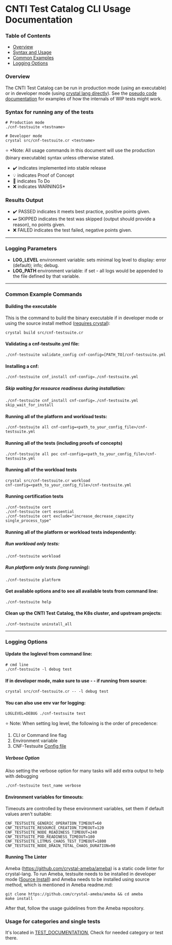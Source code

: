 # CNTI Test Catalog CLI Usage Documentation

### Table of Contents

- [Overview](USAGE.md#overview)
- [Syntax and Usage](USAGE.md#syntax-for-running-any-of-the-tests)
- [Common Examples](USAGE.md#common-example-commands)
- [Logging Options](USAGE.md#logging-options)

### Overview

The CNTI Test Catalog can be run in production mode (using an executable) or in developer mode (using [crystal lang directly](INSTALL.md#source-install)). See the [pseudo code documentation](PSEUDO-CODE.md) for examples of how the internals of WIP tests might work.

### Syntax for running any of the tests

```
# Production mode
./cnf-testsuite <testname>

# Developer mode
crystal src/cnf-testsuite.cr <testname>
```

:star: \*Note: All usage commands in this document will use the production (binary executable) syntax unless otherwise stated.

- :heavy_check_mark: indicates implemented into stable release
- :bulb: indicates Proof of Concept
- :memo: indicates To Do
- :x: indicates WARNINGS\*

### Results Output

- :heavy_check_mark: PASSED indicates it meets best practice, positive points given.
- ⏭ SKIPPED indicates the test was skipped (output should provide a reason), no points given.
- :x: FAILED indicates the test failed, negative points given.

---

### Logging Parameters

- **LOG_LEVEL** environment variable: sets minimal log level to display: error (default); info; debug.
- **LOG_PATH** environment variable: if set - all logs would be appended to the file defined by that variable.

---

### Common Example Commands

#### Building the executable

This is the command to build the binary executable if in developer mode or using the source install method ([requires crystal](INSTALL.md#source-install)):

```
crystal build src/cnf-testsuite.cr
```

#### Validating a cnf-testsuite.yml file:

```
./cnf-testsuite validate_config cnf-config=[PATH_TO]/cnf-testsuite.yml
```

#### Installing a cnf:

```
./cnf-testsuite cnf_install cnf-config=./cnf-testsuite.yml
```

##### Skip waiting for resource readiness during installation:
```
./cnf-testsuite cnf_install cnf-config=./cnf-testsuite.yml skip_wait_for_install
```

#### Running all of the platform and workload tests:

```
./cnf-testsuite all cnf-config=<path_to_your_config_file>/cnf-testsuite.yml
```

#### Running all of the tests (including proofs of concepts)

```
./cnf-testsuite all poc cnf-config=<path_to_your_config_file>/cnf-testsuite.yml
```

#### Running all of the workload tests

```
crystal src/cnf-testsuite.cr workload
cnf-config=<path_to_your_config_file>/cnf-testsuite.yml
```

#### Running certification tests

```
./cnf-testsuite cert
./cnf-testsuite cert essential
./cnf-testsuite cert exclude="increase_decrease_capacity single_process_type"
```

#### Running all of the platform or workload tests independently:

##### Run workload only tests:

```
./cnf-testsuite workload
```

##### Run platform only tests (long running):

```
./cnf-testsuite platform
```

#### Get available options and to see all available tests from command line:

```
./cnf-testsuite help
```

#### Clean up the CNTI Test Catalog, the K8s cluster, and upstream projects:

```
./cnf-testsuite uninstall_all
```

---

### Logging Options

#### Update the loglevel from command line:

```
# cmd line
./cnf-testsuite -l debug test
```

#### If in developer mode, make sure to use - - if running from source:

```
crystal src/cnf-testsuite.cr -- -l debug test
```

#### You can also use env var for logging:

```
LOGLEVEL=DEBUG ./cnf-testsuite test
```

:star: Note: When setting log level, the following is the order of precedence:

1. CLI or Command line flag
2. Environment variable
3. CNF-Testsuite [Config file](config.yml)

##### Verbose Option

Also setting the verbose option for many tasks will add extra output to help with debugging

```
./cnf-testsuite test_name verbose
```
#### Environment variables for timeouts:

Timeouts are controlled by these environment variables, set them if default values aren't suitable:
```
CNF_TESTSUITE_GENERIC_OPERATION_TIMEOUT=60
CNF_TESTSUITE_RESOURCE_CREATION_TIMEOUT=120
CNF_TESTSUITE_NODE_READINESS_TIMEOUT=240
CNF_TESTSUITE_POD_READINESS_TIMEOUT=180
CNF_TESTSUITE_LITMUS_CHAOS_TEST_TIMEOUT=1800
CNF_TESTSUITE_NODE_DRAIN_TOTAL_CHAOS_DURATION=90
```

#### Running The Linter

Ameba (https://github.com/crystal-ameba/ameba) is a static code linter for crystal-lang.
To run Ameba, testsuite needs to be installed in developer mode ([Source Install](INSTALL.md#source-install)) and Ameba needs to be installed using source method, which is mentioned in Ameba readme.md:

```
git clone https://github.com/crystal-ameba/ameba && cd ameba
make install
```

After that, follow the usage guidelines from the Ameba repository.

### Usage for categories and single tests

It's located in [TEST_DOCUMENTATION](docs/TEST_DOCUMENTATION.md), Check for needed category or test there.
